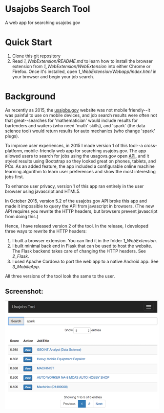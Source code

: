 # Usajobs Search Tool

A web app for searching usajobs.gov

# Quick Start

1. Clone this git repository
2. Read *1_WebExtension/README.md* to learn how to install
the browser extension from *1_WebExtension/WebExtension* into either Chrome or Firefox.
Once it's installed, open *1_WebExtension/Webapp/index.html* in your browser 
and begin your job search.

# Background

As recently as 2015, the [usajobs.gov](https://www.usajobs.gov) website
was not mobile friendly--it was painful to use on mobile devices, 
and job search results were often not 
that great--searches for 'mathematician' would include results for 
bartenders and waiters (who need 'math' skills), and 'spark' (the data science
tool) would return results for auto mechanics (who change 'spark' plugs).

To improve user experiences, in 2015 I made version 1 of this tool--a cross-platform, 
mobile-friendly web app for searching usajobs.gov. 
The app allowed users to search for jobs using the usagovs.gov open 
[API](https://developer.usajobs.gov/General), and it styled results using 
Bootstrap so they looked great on phones, tablets, and PCs. 
As an added feature, the app included a configurable online machine learning
algorithm to learn user preferences and show the most interesting jobs first.

To enhance user privacy, version 1 of this app ran entirely in the user browser using 
javascript and HTML5.  

In October 2015, version 5.2 of the usajobs.gov API broke this app and 
made it impossible to query the API from javascript in browsers.
(The new API requires you rewrite the HTTP headers, but 
browsers prevent javascript from doing this.)

Hence, I have released version 2 of the tool.  In the release, 
I developed three ways to rewrite the HTTP headers: 

1. I built a browser extension.  You can find it in the folder *1_WebExtension*.
2. I built minimal back end in Flask that can be used to host the website.
  The Flask backend takes care of changing the HTTP headers.  See *2_Flask*.
3. I used Apache Cordova to port the web app to a native Android app.
  See *3_MobileApp*.

All three versions of the tool look the same to the user.


## Screenshot:

![Screenshot of usajobs search tool](img.png)
